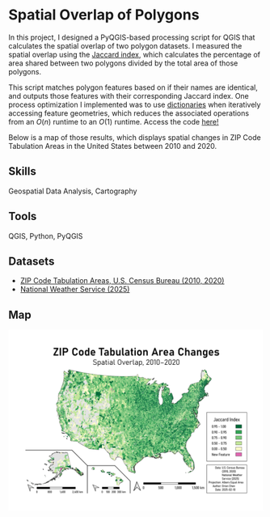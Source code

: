 # Spatial Overlap of Polygons
In this project, I designed a PyQGIS-based processing script for QGIS that calculates the spatial overlap of two polygon datasets. I measured the spatial overlap using the [Jaccard index](https://en.wikipedia.org/wiki/Jaccard_index), which calculates the percentage of area shared between two polygons divided by the total area of those polygons.

This script matches polygon features based on if their names are identical, and outputs those features with their corresponding Jaccard index. One process optimization I implemented was to use [dictionaries](https://docs.python.org/3/library/stdtypes.html#mapping-types-dict) when iteratively accessing feature geometries, which reduces the associated operations from an $O(n)$ runtime to an $O(1)$ runtime. Access the code [here!](polygon_spatial_overlap.py)

Below is a map of those results, which displays spatial changes in ZIP Code Tabulation Areas in the United States between 2010 and 2020.

## Skills
Geospatial Data Analysis, Cartography

## Tools
QGIS, Python, PyQGIS

## Datasets
* [ZIP Code Tabulation Areas, U.S. Census Bureau (2010, 2020)](https://www.census.gov/programs-surveys/geography/guidance/geo-areas/zctas.html)
* [National Weather Service (2025)](https://www.weather.gov/gis/USStates)

## Map
![Map of Jaccard index comparing 2020 to 2010 ZIP Code Tabulation Areas in U.S. states.](polygonspatialoverlap_map.png)

